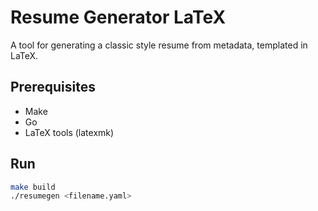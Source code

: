 # Resume Generator LaTeX
A tool for generating a classic style resume from metadata, templated in LaTeX.

## Prerequisites

- Make
- Go
- LaTeX tools (latexmk)

## Run

```sh
make build
./resumegen <filename.yaml>
```
